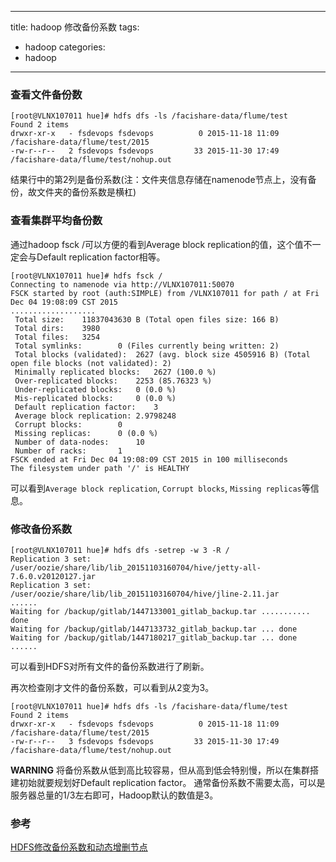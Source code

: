 
---
title: hadoop 修改备份系数
tags: 
  - hadoop
categories:
  - hadoop
---

### 查看文件备份数

```
[root@VLNX107011 hue]# hdfs dfs -ls /facishare-data/flume/test
Found 2 items
drwxr-xr-x   - fsdevops fsdevops          0 2015-11-18 11:09 /facishare-data/flume/test/2015
-rw-r--r--   2 fsdevops fsdevops         33 2015-11-30 17:49 /facishare-data/flume/test/nohup.out
```

结果行中的第2列是备份系数(注：文件夹信息存储在namenode节点上，没有备份，故文件夹的备份系数是横杠)

### 查看集群平均备份数

通过hadoop fsck /可以方便的看到Average block replication的值，这个值不一定会与Default replication factor相等。

```
[root@VLNX107011 hue]# hdfs fsck /
Connecting to namenode via http://VLNX107011:50070
FSCK started by root (auth:SIMPLE) from /VLNX107011 for path / at Fri Dec 04 19:08:09 CST 2015
...................
 Total size:	11837043630 B (Total open files size: 166 B)
 Total dirs:	3980
 Total files:	3254
 Total symlinks:		0 (Files currently being written: 2)
 Total blocks (validated):	2627 (avg. block size 4505916 B) (Total open file blocks (not validated): 2)
 Minimally replicated blocks:	2627 (100.0 %)
 Over-replicated blocks:	2253 (85.76323 %)
 Under-replicated blocks:	0 (0.0 %)
 Mis-replicated blocks:		0 (0.0 %)
 Default replication factor:	3
 Average block replication:	2.9798248
 Corrupt blocks:		0
 Missing replicas:		0 (0.0 %)
 Number of data-nodes:		10
 Number of racks:		1
FSCK ended at Fri Dec 04 19:08:09 CST 2015 in 100 milliseconds
The filesystem under path '/' is HEALTHY
```

可以看到`Average block replication`, `Corrupt blocks`, `Missing replicas`等信息。

### 修改备份系数

```
[root@VLNX107011 hue]# hdfs dfs -setrep -w 3 -R /
Replication 3 set: /user/oozie/share/lib/lib_20151103160704/hive/jetty-all-7.6.0.v20120127.jar
Replication 3 set: /user/oozie/share/lib/lib_20151103160704/hive/jline-2.11.jar
......
Waiting for /backup/gitlab/1447133001_gitlab_backup.tar ........... done
Waiting for /backup/gitlab/1447133732_gitlab_backup.tar ... done
Waiting for /backup/gitlab/1447180217_gitlab_backup.tar ... done
......
```
可以看到HDFS对所有文件的备份系数进行了刷新。

再次检查刚才文件的备份系数，可以看到从2变为3。

```
[root@VLNX107011 hue]# hdfs dfs -ls /facishare-data/flume/test
Found 2 items
drwxr-xr-x   - fsdevops fsdevops          0 2015-11-18 11:09 /facishare-data/flume/test/2015
-rw-r--r--   3 fsdevops fsdevops         33 2015-11-30 17:49 /facishare-data/flume/test/nohup.out
```

**WARNING** 
将备份系数从低到高比较容易，但从高到低会特别慢，所以在集群搭建初始就要规划好Default replication factor。
通常备份系数不需要太高，可以是服务器总量的1/3左右即可，Hadoop默认的数值是3。

### 参考
[HDFS修改备份系数和动态增删节点](http://wzktravel.github.io/2016/01/19/hdfs-add-nodes-dynamically/)